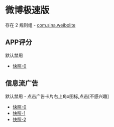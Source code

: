 # 微博极速版

存在 2 规则组 - [com.sina.weibolite](/src/apps/com.sina.weibolite.ts)

## APP评分

默认禁用

- [快照-0](https://i.gkd.li/import/13727728)

## 信息流广告

默认禁用 - 点击广告卡片右上角x图标,点击[不感兴趣]

- [快照-0](https://i.gkd.li/import/12738110)
- [快照-1](https://i.gkd.li/import/12738132)
- [快照-2](https://i.gkd.li/import/13727657)

